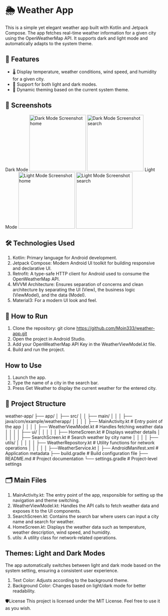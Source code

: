 # 🌦️ Weather App
This is a simple yet elegant weather app built with Kotlin and Jetpack Compose. The app fetches real-time weather information for a given city using the OpenWeatherMap API. It supports dark and light mode and automatically adapts to the system theme.

## 🚀 Features
- 🌡️ Display temperature, weather conditions, wind speed, and humidity for a given city.
- 🌙 Support for both light and dark modes.
- 🎨 Dynamic theming based on the current system theme.

## 📸 Screenshots
Dark Mode
<img alt="Dark Mode Screenshot home" src="C:\Users\Dorem\AndroidStudioProjects\WeatherApp\Screenshot 0 Dark.png" width="180"/>
<img alt="Dark Mode Screenshot search" src="C:\Users\Dorem\AndroidStudioProjects\WeatherApp\Screenshot 1 Dark.png" width="180"/>
Light Mode
<img alt="Light Mode Screenshot home" src="C:\Users\Dorem\AndroidStudioProjects\WeatherApp\Screenshot 0 Light.png" width="180"/>
<img alt="Light Mode Screenshot search" src="C:\Users\Dorem\AndroidStudioProjects\WeatherApp\Screenshot 1 Light.png" width="180"/>

## 🛠️ Technologies Used
1. Kotlin: Primary language for Android development.
2. Jetpack Compose: Modern Android UI toolkit for building responsive and declarative UI.
3. Retrofit: A type-safe HTTP client for Android used to consume the OpenWeatherMap API.
4. MVVM Architecture: Ensures separation of concerns and clean architecture by separating the UI (View), the business logic (ViewModel), and the data (Model).
5. Material3: For a modern UI look and feel.

## 🔧 How to Run
1. Clone the repository:
git clone https://github.com/Moin333/weather-app.git
2. Open the project in Android Studio.
3. Add your OpenWeatherMap API Key in the WeatherViewModel.kt file.
4. Build and run the project.

## How to Use
1. Launch the app.
2. Type the name of a city in the search bar.
3. Press Get Weather to display the current weather for the entered city.

## 📂 Project Structure
weather-app/
├── app/
│   ├── src/
│   │   ├── main/
│   │   │   ├── java/com/example/weatherapp/
│   │   │   │   ├── MainActivity.kt          # Entry point of the app
│   │   │   │   ├── WeatherViewModel.kt      # Handles fetching weather data
│   │   │   │   ├── ui/
│   │   │   │   │   ├── HomeScreen.kt        # Displays weather details
│   │   │   │   │   ├── SearchScreen.kt      # Search weather by city name
│   │   │   │   ├── utils/
│   │   │   │   │   ├── WeatherRepository.kt # Utility functions for network operations
│   │   │   │   │   ├──WeatherService.kt
│   ├── AndroidManifest.xml                  # Application metadata
├── build.gradle                             # Build configuration file
├── README.md                                # Project documentation
└── settings.gradle                          # Project-level settings

## 🗂️ Main Files
1. MainActivity.kt: The entry point of the app, responsible for setting up the navigation and theme switching.
2. WeatherViewModel.kt: Handles the API calls to fetch weather data and exposes it to the UI components.
3. SearchScreen.kt: Contains the search bar where users can input a city name and search for weather.
4. HomeScreen.kt: Displays the weather data such as temperature, weather description, wind speed, and humidity.
5. utils: A utility class for network-related operations.

## Themes: Light and Dark Modes
The app automatically switches between light and dark mode based on the system setting, ensuring a consistent user experience.
1. Text Color: Adjusts according to the background theme.
2. Background Color: Changes based on light/dark mode for better readability.

🛡️License
This project is licensed under the MIT License. Feel free to use it as you wish.